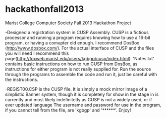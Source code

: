 hackathonfall2013
=================

Marist College  Computer Society Fall 2013 Hackathon Project

-Designed a registration system in CUSP Assembly.  CUSP is a fictious processor and running a program requires knowing how to use a 16-bit program, or having a comupter old enough. I recommend DosBox (http://www.dosbox.com/). For the actual interface of CUSP and the files you will need I recommend this page(http://foxweb.marist.edu/users/kgbgp/cusp/index.html). 'Notes.txt' contains basic instructions on how to run CUSP from DosBox, as instructions for either program is not really supplied for.  Run the source through the programs to assemble the code and run it, just be careful with the instructions.  


-REGIST00.CSP is the CUSP file.  It is simply a mock mirror image of a simplistic Banner system, though it is completely for show in the stage in is currently and most likely indefinitetly as CUSP is not a widely used, or if ever updated language The username and password for use in the program, if you cannot tell from the file, are 'kgbgp' and '******'. Enjoy!

